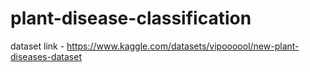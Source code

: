 # plant-disease-classification
dataset link -  https://www.kaggle.com/datasets/vipoooool/new-plant-diseases-dataset
